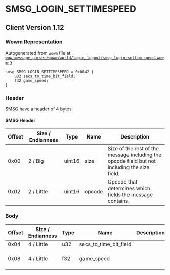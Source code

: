 # SMSG_LOGIN_SETTIMESPEED

## Client Version 1.12

### Wowm Representation

Autogenerated from `wowm` file at [`wow_message_parser/wowm/world/login_logout/smsg_login_settimespeed.wowm:3`](https://github.com/gtker/wow_messages/tree/main/wow_message_parser/wowm/world/login_logout/smsg_login_settimespeed.wowm#L3).
```rust,ignore
smsg SMSG_LOGIN_SETTIMESPEED = 0x0042 {
    u32 secs_to_time_bit_field;
    f32 game_speed;
}
```
### Header

SMSG have a header of 4 bytes.

#### SMSG Header

| Offset | Size / Endianness | Type   | Name   | Description |
| ------ | ----------------- | ------ | ------ | ----------- |
| 0x00   | 2 / Big           | uint16 | size   | Size of the rest of the message including the opcode field but not including the size field.|
| 0x02   | 2 / Little        | uint16 | opcode | Opcode that determines which fields the message contains.|

### Body

| Offset | Size / Endianness | Type | Name | Description | Comment |
| ------ | ----------------- | ---- | ---- | ----------- | ------- |
| 0x04 | 4 / Little | u32 | secs_to_time_bit_field |  |  |
| 0x08 | 4 / Little | f32 | game_speed |  | Set to 0.01666667f in cmangos. |

